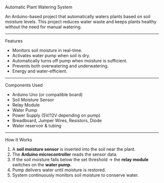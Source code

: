 Automatic Plant Watering System

An Arduino-based project that automatically waters plants based on soil moisture levels. 
This project reduces water waste and keeps plants healthy without the need for manual watering.
  
---    
  
 Features
- Monitors soil moisture in real-time.
- Activates water pump when soil is dry.
- Automatically turns off pump when moisture is sufficient.
- Prevents both overwatering and underwatering.
- Energy and water-efficient.
 
---
  
Components Used
- Arduino Uno (or compatible board)
- Soil Moisture Sensor
- Relay Module
- Water Pump  
- Power Supply (5V/12V depending on pump)
- Breadboard, Jumper Wires, Resistors, Diode
- Water reservoir & tubing

--- 
  
 How It Works
1. A **soil moisture sensor** is inserted into the soil near the plant.  
2. The **Arduino microcontroller** reads the sensor data.  
3. If the soil moisture falls below the set threshold → the **relay module** switches on the **water pump**.  
4. Pump delivers water until moisture is restored.  
5. System continuously monitors soil moisture to conserve water.
